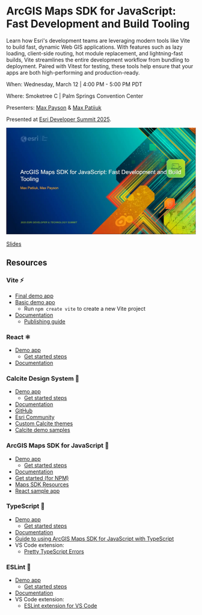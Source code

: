 # ArcGIS Maps SDK for JavaScript: Fast Development and Build Tooling

Learn how Esri's development teams are leveraging modern tools like Vite to
build fast, dynamic Web GIS applications. With features such as lazy loading,
client-side routing, hot module replacement, and lightning-fast builds, Vite
streamlines the entire development workflow from bundling to deployment. Paired
with Vitest for testing, these tools help ensure that your apps are both
high-performing and production-ready.

When: Wednesday, March 12 | 4:00 PM - 5:00 PM PDT

Where: Smoketree C | Palm Springs Convention Center

Presenters: [Max Payson](https://github.com/mpayson) &
[Max Patiiuk](https://github.com/maxpatiiuk)

Presented at [Esri Developer Summit 2025](https://devtechsummit2025.esri.com/).

[![ArcGIS Maps SDK for JavaScript: Fast Development and Build Tooling header slide](./assets/header-slide.webp)](https://maxpatiiuk.github.io/esri-dev-summit-presentations/2025/build-tooling)

[Slides](https://maxpatiiuk.github.io/esri-dev-summit-presentations/2025/build-tooling)

## Resources

### Vite ⚡

- [Final demo app](./demo/final)
- [Basic demo apo](./demo/1-javascript)
  - Run `npm create vite` to create a new Vite project
- [Documentation](https://vitejs.dev/)
  - [Publishing guide](https://vite.dev/guide/static-deploy)

### React ⚛️

- [Demo app](./demo/2-react)
  - [Get started steps](./demo/2-react/README.md#key-changes-from-1-javascript)
- [Documentation](https://reactjs.org/)

### Calcite Design System 💎

- [Demo app](./demo/3-web-components)
  - [Get started steps](./demo/3-web-components/README.md#key-changes-from-2-react)
- [Documentation](https://developers.arcgis.com/calcite-design-system)
- [GitHub](https://github.com/Esri/calcite-components)
- [Esri Community](https://community.esri.com/t5/calcite-design-system/ct-p/calcite-design-system)
- [Custom Calcite themes](https://esrips.github.io/calcite-theme-editor/#theme)
- [Calcite demo samples](https://github.com/EsriDevEvents/dev-tech-summit-demo-templates)

### ArcGIS Maps SDK for JavaScript 📍

- [Demo app](./demo/final)
  - [Get started steps](./demo/3-web-components/README.md#key-changes-from-2-react)
- [Documentation](https://developers.arcgis.com/javascript)
- [Get started (for NPM)](https://developers.arcgis.com/javascript/latest/get-started-npm/)
- [Maps SDK Resources](https://github.com/Esri/jsapi-resources)
- [React sample app](https://github.com/Esri/jsapi-resources/tree/main/component-samples/map-components/samples/react)

### TypeScript 🦾

- [Demo app](./demo/4-typescript)
  - [Get started steps](./demo/4-typescript/README.md#key-changes-from-3-web-components)
- [Documentation](https://www.typescriptlang.org)
- [Guide to using ArcGIS Maps SDK for JavaScript with TypeScript](https://developers.arcgis.com/javascript/latest/guide/typescript-setup/)
- VS Code extension:
  - [Pretty TypeScript Errors](https://marketplace.visualstudio.com/items?itemName=yoavbls.pretty-ts-errors)

### ESLint 🚩

- [Demo app](./demo/5-eslint)
  - [Get started steps](./demo/5-eslint/README.md#key-changes-from-4-typescript)
- [Documentation](https://eslint.org/)
- VS Code extension:
  - [ESLint extension for VS Code](https://marketplace.visualstudio.com/items?itemName=dbaeumer.vscode-eslint)

